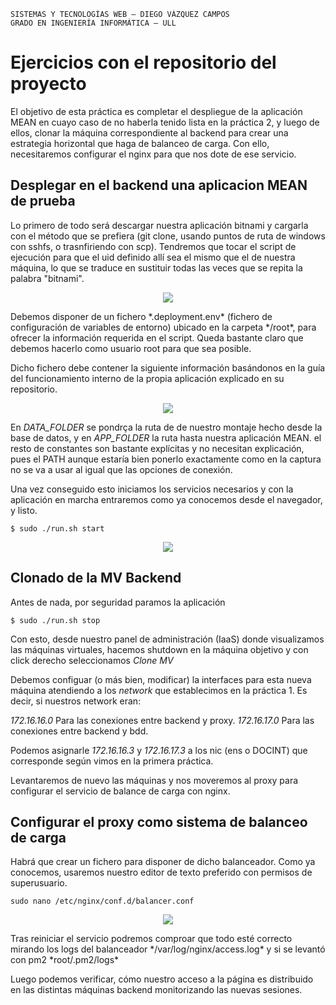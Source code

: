 ```
SISTEMAS Y TECNOLOGÍAS WEB — DIEGO VÁZQUEZ CAMPOS
GRADO EN INGENIERÍA INFORMÁTICA — ULL
```

# Ejercicios con el repositorio del proyecto
El objetivo de esta práctica es completar el despliegue de la aplicación MEAN en cuayo caso de no haberla tenido lista en la práctica 2, y luego de ellos, clonar la máquina correspondiente al backend para crear una estrategia horizontal que haga de balanceo de carga. Con ello, necesitaremos configurar el nginx para que nos dote de ese servicio.
## Desplegar en el backend una aplicacion MEAN de prueba
Lo primero de todo será descargar nuestra aplicación bitnami y cargarla con el método que se prefiera (git clone, usando puntos de ruta de windows con sshfs, o trasnfiriendo con scp). Tendremos que tocar el script de ejecución para que el uid definido allí sea el mismo que el de nuestra máquina, lo que se traduce en sustituir todas las veces que se repita la palabra "bitnami".
<p align="center">
  <img src="https://i.imgur.com/3AzrPWn.png"/>
</p>
Debemos disponer de un fichero *.deployment.env* (fichero de configuración de variables de entorno) ubicado en la carpeta */root*, para ofrecer la información requerida en el script. Queda bastante claro que debemos hacerlo como usuario root para que sea posible.

Dicho fichero debe contener la siguiente información basándonos en la guía del funcionamiento interno de la propia aplicación explicado en su repositorio.

<p align="center">
  <img src="https://i.imgur.com/obRxkvt.png"/>
</p>

En *DATA_FOLDER* se pondrça la ruta de de nuestro montaje hecho desde la base de datos, y en *APP_FOLDER* la ruta hasta nuestra aplicación MEAN. el resto de constantes son bastante explícitas y no necesitan explicación, pues el PATH aunque estaría bien ponerlo exactamente como en la captura no se va a usar al igual que las opciones de conexión.

Una vez conseguido esto iniciamos los servicios necesarios y con la aplicación en marcha entraremos como ya conocemos desde el navegador, y listo.

```console
$ sudo ./run.sh start
```

<p align="center">
  <img src="https://i.imgur.com/5J9l3LL.png"/>
</p>

## Clonado de la MV Backend
Antes de nada, por seguridad paramos la aplicación
```console
$ sudo ./run.sh stop
```
Con esto, desde nuestro panel de administración (IaaS) donde visualizamos las máquinas virtuales, hacemos shutdown en la máquina objetivo y con click derecho seleccionamos *Clone MV*

Debemos configuar (o más bien, modificar) la interfaces para esta nueva máquina atendiendo a los *network* que establecimos en la práctica 1. Es decir, si nuestros network eran:

*172.16.16.0* Para las conexiones entre backend y proxy.
*172.16.17.0* Para las conexiones entre backend y bdd.

Podemos asignarle *172.16.16.3* y *172.16.17.3* a los nic (ens o DOCINT) que corresponde según vimos en la primera práctica.

Levantaremos de nuevo las máquinas y nos moveremos al proxy para configurar el servicio de balance de carga con nginx.

## Configurar el proxy como sistema de balanceo de carga
Habrá que crear un fichero para disponer de dicho balanceador. Como ya conocemos, usaremos nuestro editor de texto preferido con permisos de superusuario.
```
sudo nano /etc/nginx/conf.d/balancer.conf
```
<p align="center">
  <img src="https://i.imgur.com/Y3qilVW.png"/>
</p>
Tras reiniciar el servicio podremos comproar que todo esté correcto mirando los logs del balanceador */var/log/nginx/access.log* y si se levantó con pm2 *root/.pm2/logs*

Luego podemos verificar, cómo nuestro acceso a la página es distribuido en las distintas máquinas backend monitorizando las nuevas sesiones.
